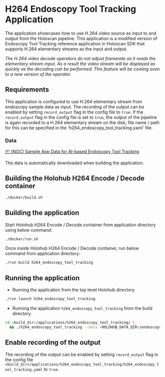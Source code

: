 # H264 Endoscopy Tool Tracking Application

The application showcases how to use H.264 video source as input to and output
from the Holoscan pipeline. This application is a modified version of Endoscopy
Tool Tracking reference application in Holoscan SDK that supports H.264
elementary streams as the input and output.

_The H.264 video decode operators do not adjust framerate as it reads the elementary
stream input. As a result the video stream will be displayed as quickly as the decoding can be
performed. This feature will be coming soon to a new version of the operator._

## Requirements

This application is configured to use H.264 elementary stream from endoscopy
sample data as input. The recording of the output can be enabled by setting
`record_output` flag in the config file to `true`. If the `record_output` flag
in the config file is set to `true`, the output of the pipeline is again
recorded to a H.264 elementary stream on the disk, file name / path for this
can be specified in the 'h264_endoscopy_tool_tracking.yaml' file.

### Data

[📦️ (NGC) Sample App Data for AI-based Endoscopy Tool Tracking](https://catalog.ngc.nvidia.com/orgs/nvidia/teams/clara-holoscan/resources/holoscan_endoscopy_sample_data)

The data is automatically downloaded when building the application.

## Building the Holohub H264 Encode / Decode container

```bash
./docker/build.sh
```

## Building the application

Start Holohub H264 Encode / Decode container from application directory using below command:

```bash
./docker/run.sh
```

Once inside Holohub H264 Encode / Decode container, run below command from application directory:

```bash
./run build h264_endoscopy_tool_tracking
```

## Running the application

* Running the application from the top level Holohub directory

```bash
./run launch h264_endoscopy_tool_tracking
```

* Running the application `h264_endoscopy_tool_tracking` from the build directory.

```bash
cd <build_dir>/applications/h264_endoscopy_tool_tracking/ \
  && ./h264_endoscopy_tool_tracking --data <HOLOHUB_DATA_DIR>/endoscopy
```

## Enable recording of the output

The recording of the output can be enabled by setting `record_output` flag in
the config file
`<build_dir>/applications/h264_endoscopy_tool_tracking/h264_endoscopy_tool_tracking.yaml`
to `true`.

